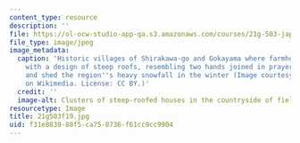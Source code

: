 ```yaml
---
content_type: resource
description: ''
file: https://ol-ocw-studio-app-qa.s3.amazonaws.com/courses/21g-503-japanese-iii-fall-2019/f31e883988f5ca758736f61cc9cc9904_21g503f19.jpg
file_type: image/jpeg
image_metadata:
  caption: 'Historic villages of Shirakawa-go and Gokayama where farmhouses were built
    with a design of steep roofs, resembling two hands joined in prayer, to withstand
    and shed the region''s heavy snowfall in the winter (Image courtesy of [663highland](https://commons.wikimedia.org/wiki/File:Ogi_Shirakawa-g%C5%8D,_Gifu,_Japan.jpg)
    on Wikimedia. License: CC BY.)'
  credit: ''
  image-alt: Clusters of steep-roofed houses in the countryside of fields
resourcetype: Image
title: 21g503f19.jpg
uid: f31e8839-88f5-ca75-8736-f61cc9cc9904
---
```


